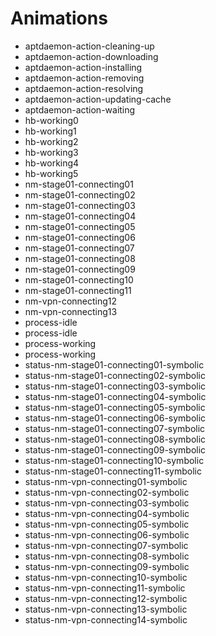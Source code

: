 # Animations

- aptdaemon-action-cleaning-up
- aptdaemon-action-downloading
- aptdaemon-action-installing
- aptdaemon-action-removing
- aptdaemon-action-resolving
- aptdaemon-action-updating-cache
- aptdaemon-action-waiting
- hb-working0
- hb-working1
- hb-working2
- hb-working3
- hb-working4
- hb-working5
- nm-stage01-connecting01
- nm-stage01-connecting02
- nm-stage01-connecting03
- nm-stage01-connecting04
- nm-stage01-connecting05
- nm-stage01-connecting06
- nm-stage01-connecting07
- nm-stage01-connecting08
- nm-stage01-connecting09
- nm-stage01-connecting10
- nm-stage01-connecting11
- nm-vpn-connecting12
- nm-vpn-connecting13
- process-idle
- process-idle
- process-working
- process-working
- status-nm-stage01-connecting01-symbolic
- status-nm-stage01-connecting02-symbolic
- status-nm-stage01-connecting03-symbolic
- status-nm-stage01-connecting04-symbolic
- status-nm-stage01-connecting05-symbolic
- status-nm-stage01-connecting06-symbolic
- status-nm-stage01-connecting07-symbolic
- status-nm-stage01-connecting08-symbolic
- status-nm-stage01-connecting09-symbolic
- status-nm-stage01-connecting10-symbolic
- status-nm-stage01-connecting11-symbolic
- status-nm-vpn-connecting01-symbolic
- status-nm-vpn-connecting02-symbolic
- status-nm-vpn-connecting03-symbolic
- status-nm-vpn-connecting04-symbolic
- status-nm-vpn-connecting05-symbolic
- status-nm-vpn-connecting06-symbolic
- status-nm-vpn-connecting07-symbolic
- status-nm-vpn-connecting08-symbolic
- status-nm-vpn-connecting09-symbolic
- status-nm-vpn-connecting10-symbolic
- status-nm-vpn-connecting11-symbolic
- status-nm-vpn-connecting12-symbolic
- status-nm-vpn-connecting13-symbolic
- status-nm-vpn-connecting14-symbolic
